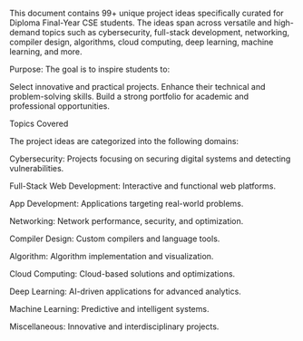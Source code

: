 This document contains 99+ unique project ideas specifically curated for Diploma Final-Year CSE students. 
The ideas span across versatile and high-demand topics such as cybersecurity, full-stack development, networking, compiler design, algorithms, cloud computing, deep learning, machine learning, and more.

Purpose:
The goal is to inspire students to:

Select innovative and practical projects.
Enhance their technical and problem-solving skills.
Build a strong portfolio for academic and professional opportunities.

Topics Covered

The project ideas are categorized into the following domains:

Cybersecurity: Projects focusing on securing digital systems and detecting vulnerabilities.

Full-Stack Web Development: Interactive and functional web platforms.

App Development: Applications targeting real-world problems.

Networking: Network performance, security, and optimization.

Compiler Design: Custom compilers and language tools.

Algorithm: Algorithm implementation and visualization.

Cloud Computing: Cloud-based solutions and optimizations.

Deep Learning: AI-driven applications for advanced analytics.

Machine Learning: Predictive and intelligent systems.

Miscellaneous: Innovative and interdisciplinary projects.
